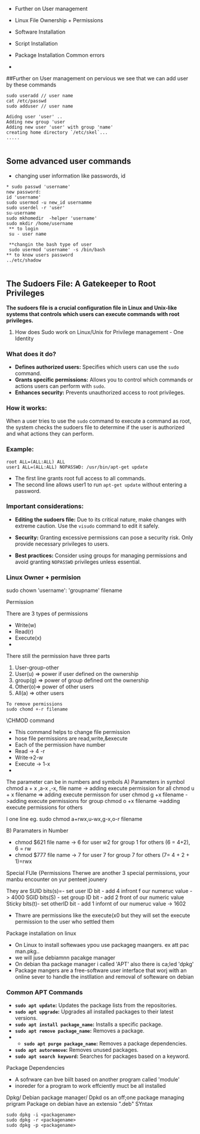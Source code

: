 - Further on User management
 - Linux File Ownership + Permissions
 - Software Installation
 - Script Installation
 - Package Installation Common errors

-
##Further on User management
on pervious we see that we can add user  by these commands
```
sudo useradd // user name
cat /etc/passwd
sudo adduser // user name

Adidng user 'user' ..
Adding new group 'user 
Adding new user 'user' with group 'name'
creating home directory `/etc/skel`...
.....
 
```
## Some advanced user commands

* changing user information like passwords, id
```
* sudo passwd 'username'
new password:
id 'username'
sudo usermod -u new_id usernamme
sudo userdel -r 'user'
su-username
sudo mkhomedir  -helper 'username'
sudo mkdir /home/username
 ** to login
 su - user name
 
 **changin the bash type of user
 sudo usermod 'username' -s /bin/bash
** to know users password
../etc/shadow


```


## The Sudoers File: A Gatekeeper to Root Privileges

**The sudoers file is a crucial configuration file in Linux and Unix-like systems that controls which users can execute commands with root privileges.**  

1. How does Sudo work on Linux/Unix for Privilege management - One Identity
### What does it do?

- **Defines authorized users:** Specifies which users can use the `sudo` command.
- **Grants specific permissions:** Allows you to control which commands or actions users can perform with `sudo`.
- **Enhances security:** Prevents unauthorized access to root privileges.  
    
### How it works:

When a user tries to use the `sudo` command to execute a command as root, the system checks the sudoers file to determine if the user is authorized and what actions they can perform.

### Example:

```
root ALL=(ALL:ALL) ALL
user1 ALL=(ALL:ALL) NOPASSWD: /usr/bin/apt-get update
```

- The first line grants root full access to all commands.
- The second line allows user1 to run `apt-get update` without entering a password.

### Important considerations:

- **Editing the sudoers file:** Due to its critical nature, make changes with extreme caution. Use the `visudo` command to edit it safely.
- **Security:** Granting excessive permissions can pose a security risk. Only provide necessary privileges to users.  
    
- **Best practices:** Consider using groups for managing permissions and avoid granting `NOPASSWD` privileges unless essential.


### Linux Owner + permision

sudo chown 'username': 'groupname' filename





Permission

There are 3 types of permissions
- Write(w)
- Read(r)
- Execute(x)
-

There still the permission have three parts
1. User-group-other
2. User(u) => power if user defined on the ownership
3. group(g) => power of group defined ont the ownership
4. Other(o)=> power of other users
5. All(a) => other users

```
To remove permissions 
sudo chomd +-r filename
```
\CHMOD command
- This command helps to change file permission
- hose file permissions are read,write,&execute
- Each of the permission have number 
- Read -> 4 -r
- Write->2-w
- Execute -> 1-x
-
The parameter can be in numbers and symbols
A) Parameters in symbol
chmod a + x ,a-x ,-x, file name -> adding execute permission for all 
chmod u + x filename => adding execute permisson for user
chmod g +x filename ->adding execute permissions for group
chmod o +x filename ->adding execute permissions for others

I one line
eg. sudo chmod a+rwx,u-wx,g-x,o-r filename

B) Paramaters in Number
- chmod $621 file name -> 6 for user w2 for group 1 for others (6 = 4+2), 6 = rw
- chmod $777 file name -> 7 for user 7 for group 7 for others (7= 4 + 2 + 1)=rwx

Special FUle {Permissions
Therwe are another 3 special permissions, your manbu encounter on yur penteet jounery

They are 
SUID bits(s)=- set user ID bit - add 4 infront f our numeruc value -> 4000
SGID bits(S) - set group ID bit - add 2  front of our numeric value
Sticky bits(t)- set otherID bit - add 1 infornt of our numeruc value -> 1602

- Thwre are permissions like the execute(x0 but they will set the execute permission to the user who settled them

Package installation on linux
- On Linux to install softewaes ypou use packageg maangers. ex att pac man.pkg..
- we will juse debiamnn pacakge manager
- On debian tha package manager i called 'APT' also there is ca;led 'dpkg'
- Package mangers are a free-software user interface that worj with an online sever to handle the instllation and removal of softeware on debian 



### Common APT Commands

- **`sudo apt update`:** Updates the package lists from the repositories.
- **`sudo apt upgrade`:** Upgrades all installed packages to their latest versions.
- **`sudo apt install package_name`:** Installs a specific package.
- **`sudo apt remove package_name`:** Removes a package.  
- - **`sudo apt purge package_name`:** Removes a package dependencies.  
- **`sudo apt autoremove`:** Removes unused packages.
- **`sudo apt search keyword`:** Searches for packages based on a keyword.

Package Dependencies
- A sofrware can bve biilt based on another program called 'module'
- inoreder for a program to work effciently muct be all installed

Dpkg/ Debian package manager/
Dpkd os an off;one package managing prigram
Package on debian have an extensio ".deb"
SYntax
```
sudo dpkg -i <packagename>
sudo dpkg -r <packagename>
sudo dpkg -p <packagename>
```













